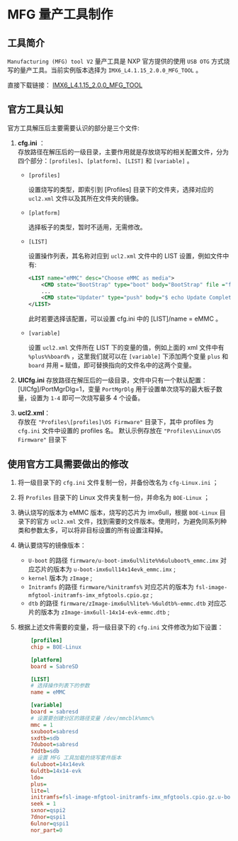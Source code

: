 # MFG 量产工具制作

## 工具简介

`Manufacturing (MFG) tool V2` 量产工具是 NXP 官方提供的使用 `USB OTG` 方式烧写的量产工具。当前实例版本选择为 `IMX6_L4.1.15_2.0.0_MFG_TOOL` 。

直接下载链接：
[IMX6_L4.1.15_2.0.0_MFG_TOOL](https://www.nxp.com.cn/webapp/sps/download/license.jsp?colCode=IMX6_L4-1-15_2-0-0_MFG-TOOL&appType=file1&location=null&DOWNLOAD_ID=null)

## 官方工具认知

官方工具解压后主要需要认识的部分是三个文件:

1. **cfg.ini** ：  
    存放路径在解压后的一级目录，主要作用就是存放烧写的相关配置文件，分为四个部分：`[profiles]`、`[platform]`、`[LIST]` 和 `[variable]` 。
    
    - `[profiles]` 

        设置烧写的类型，即索引到 [Profiles] 目录下的文件夹，选择对应的 `ucl2.xml` 文件以及其所在文件夹的镜像。
    - `[platform]` 
    
        选择板子的类型，暂时不适用，无需修改。
    - `[LIST]` 
    
        设置操作列表，其名称对应到 `ucl2.xml` 文件中的 LIST 设置，例如文件中有:
        ```xml
        <LIST name="eMMC" desc="Choose eMMC as media">
            <CMD state="BootStrap" type="boot" body="BootStrap" file ="firmware/u-boot-imx6q%plus%%board%_sd.imx" ifdev="MX6Q">Loading U-boot</CMD>
            ...
            <CMD state="Updater" type="push" body="$ echo Update Complete!">Done</CMD>
        </LIST>
        ```
        此时若要选择该配置，可以设置 cfg.ini 中的 [LIST]/name = eMMC 。
    - `[variable]`

        设置 `ucl2.xml` 文件所在 LIST 下的变量的值，例如上面的 xml 文件中有 `%plus%%board%` ，这里我们就可以在 `[variable]` 下添加两个变量 `plus` 和 `board` 并用 `=` 赋值，即可替换指向的文件名中的这两个变量。
        

2. **UICfg.ini**
    存放路径在解压后的一级目录，文件中只有一个默认配置：[UICfg]/PortMgrDlg=1，变量 `PortMgrDlg` 用于设置单次烧写的最大板子数量，设置为 `1-4` 即可一次烧写最多 4 个设备。

3. **ucl2.xml**：  
    存放在 `"Profiles\[profiles]\OS Firmware"` 目录下，其中 profiles 为 `cfg.ini` 文件中设置的 profiles 名。
     默认示例存放在 `"Profiles\Linux\OS Firmware"` 目录下

## 使用官方工具需要做出的修改

1. 将一级目录下的 `cfg.ini` 文件复制一份，并备份改名为 `cfg-Linux.ini` ；
2. 将 `Profiles` 目录下的 Linux 文件夹复制一份，并命名为 `BOE-Linux` ；
3. 确认烧写的版本为 eMMC 版本，烧写的芯片为 imx6ull，根据 `BOE-Linux` 目录下的官方 `ucl2.xml` 文件，找到需要的文件版本。使用时，为避免同系列种类和参数太多，可以将非目标设置的所有设置注释掉。
4. 确认要烧写的镜像版本：
    - `U-boot` 的路径 `firmware/u-boot-imx6ul%lite%%6uluboot%_emmc.imx` 对应芯片的版本为 `u-boot-imx6ull14x14evk_emmc.imx` ;
    - `kernel` 版本为 `zImage` ;
    - `Initramfs` 的路径 `firmware/%initramfs%` 对应芯片的版本为 `fsl-image-mfgtool-initramfs-imx_mfgtools.cpio.gz` ;
    - `dtb` 的路径 `firmware/zImage-imx6ul%lite%-%6uldtb%-emmc.dtb` 对应芯片的版本为 `zImage-imx6ull-14x14-evk-emmc.dtb` ;

5.  根据上述文件需要的变量，将一级目录下的 `cfg.ini` 文件修改为如下设置：
    ```ini
        [profiles]
        chip = BOE-Linux

        [platform]
        board = SabreSD

        [LIST]
        # 选择操作列表下的参数
        name = eMMC

        [variable]
        board = sabresd
        # 设置要创建分区的路径变量 /dev/mmcblk%mmc% 
        mmc = 1
        sxuboot=sabresd
        sxdtb=sdb
        7duboot=sabresd
        7ddtb=sdb
        # 设置 MFG 工具加载的烧写套件版本
        6uluboot=14x14evk
        6uldtb=14x14-evk
        ldo=
        plus=
        lite=l
        initramfs=fsl-image-mfgtool-initramfs-imx_mfgtools.cpio.gz.u-boot
        seek = 1
        sxnor=qspi2
        7dnor=qspi1
        6ulnor=qspi1
        nor_part=0
    ```
